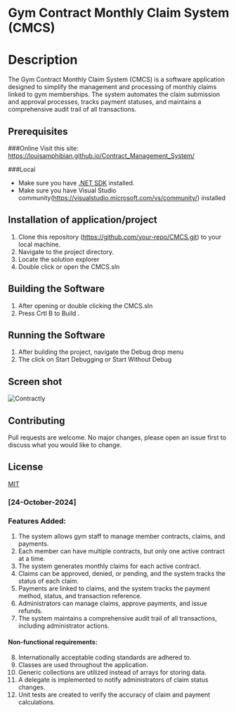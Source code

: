 # Gym Contract Monthly Claim System (CMCS)

# Description
The Gym Contract Monthly Claim System (CMCS) is a software application designed to simplify the management and processing of monthly claims linked to gym memberships. The system automates the claim submission and approval processes, tracks payment statuses, and maintains a comprehensive audit trail of all transactions.

## Prerequisites
###Online
Visit this site:  https://louisamphibian.github.io/Contract_Management_System/

###Local 
- Make sure you have [.NET SDK](https://dotnet.microsoft.com/download) installed.
- Make sure you have Visual Studio community(https://visualstudio.microsoft.com/vs/community/) installed

## Installation of application/project
1. Clone this repository (https://github.com/your-repo/CMCS.git) to your local machine.
2. Navigate to the project directory.
3. Locate the solution explorer
4. Double click or open the CMCS.sln

## Building the Software
1. After opening or double clicking the CMCS.sln
3. Press Crtl B to Build .

## Running the Software
1. After building the project, navigate the Debug drop menu
2. The click on Start Debugging or Start Without Debug

## Screen shot
![Contractly](https://github.com/user-attachments/assets/e6e1df82-17e0-47a9-9e23-82cf22f6163a)



## Contributing
Pull requests are welcome. No major changes, please open an issue first to discuss what you would like to change.

## License
[MIT](https://choosealicense.com/licenses/mit/)

### [24-October-2024]

### Features Added:
1. The system allows gym staff to manage member contracts, claims, and payments.
2. Each member can have multiple contracts, but only one active contract at a time.
3. The system generates monthly claims for each active contract.
4. Claims can be approved, denied, or pending, and the system tracks the status of each claim.
5. Payments are linked to claims, and the system tracks the payment method, status, and transaction reference.
6. Administrators can manage claims, approve payments, and issue refunds.
7. The system maintains a comprehensive audit trail of all transactions, including administrator actions.

#### Non-functional requirements:
8. Internationally acceptable coding standards are adhered to.
9. Classes are used throughout the application.
10. Generic collections are utilized instead of arrays for storing data.
11. A delegate is implemented to notify administrators of claim status changes.
12. Unit tests are created to verify the accuracy of claim and payment calculations.
